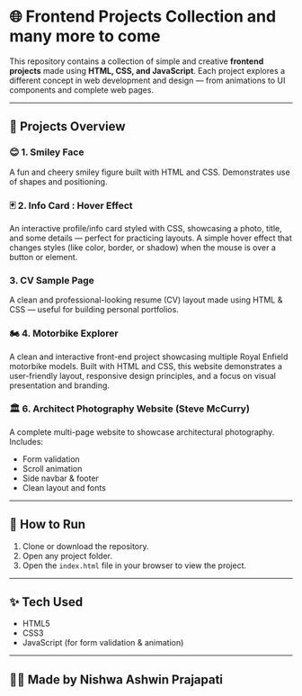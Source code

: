 # 🌐 Frontend Projects Collection  and many more to come

This repository contains a collection of simple and creative **frontend projects** made using **HTML, CSS, and JavaScript**. Each project explores a different concept in web development and design — from animations to UI components and complete web pages.

---

## 📁 Projects Overview

### 😊 1. Smiley Face
A fun and cheery smiley figure built with HTML and CSS. Demonstrates use of shapes and positioning.

### 🃏 2. Info Card : Hover Effect
An interactive profile/info card styled with CSS, showcasing a photo, title, and some details — perfect for practicing layouts.
A simple hover effect that changes styles (like color, border, or shadow) when the mouse is over a button or element.

###  3. CV Sample Page
A clean and professional-looking resume (CV) layout made using HTML & CSS — useful for building personal portfolios.

### 🏍️ 4.  Motorbike Explorer
A clean and interactive front-end project showcasing multiple Royal Enfield motorbike models. Built with HTML and CSS, this website demonstrates a user-friendly layout, responsive design principles, and a focus on visual presentation and branding.

### 🏛️ 6. Architect Photography Website (Steve McCurry)
A complete multi-page website to showcase architectural photography. Includes:
- Form validation
- Scroll animation
- Side navbar & footer
- Clean layout and fonts

---

## 🚀 How to Run

1. Clone or download the repository.
2. Open any project folder.
3. Open the `index.html` file in your browser to view the project.

---

## ✨ Tech Used

- HTML5
- CSS3
- JavaScript (for form validation & animation)

---

## 👩‍💻 Made by Nishwa Ashwin Prajapati


